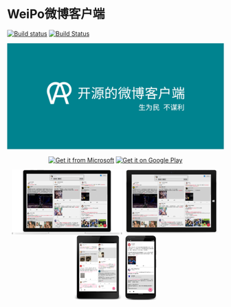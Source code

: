 # WeiPo微博客户端
[![Build status](https://github.com/Tlaster/WeiPo/workflows/UWP%20CI/badge.svg)](https://github.com/Tlaster/WeiPo/actions?workflow=UWP+CI)
[![Build Status](https://github.com/Tlaster/WeiPo/workflows/Android%20CI/badge.svg)](https://github.com/Tlaster/WeiPo/actions?workflow=Android+CI)

<div align="center">

  ![Banner](Logo/banner.png)

  <p align="center">
    <a href='https://www.microsoft.com/store/apps/9MXZPMTJBL6P'><img src='https://assets.windowsphone.com/85864462-9c82-451e-9355-a3d5f874397a/English_get-it-from-MS_InvariantCulture_Default.png' alt='Get it from Microsoft' width="200"/></a>
    <a href='https://play.google.com/store/apps/details?id=moe.tlaster.weipo'><img alt='Get it on Google Play' src='https://play.google.com/intl/en_us/badges/static/images/badges/en_badge_web_generic.png'  width="200"/></a>
  </p>

  <p align="center">
    <img alt="Surface Book" src="screenshot/screenshot_11092019_222205_microsoft-surfacebook-front.png" height="150" />
    <img alt="Surface Pro" src="screenshot/screenshot_11092019_222205_microsoft-surfacepro3-front.png" height="150"/>
    <img alt="Nexus 9" src="screenshot/Screenshot_1573310007_framed.png" height="150" />
    <img alt="Pixel 2 XL" src="screenshot/Screenshot_1573305978_framed.png" height="150" />
  </p>
</div>

